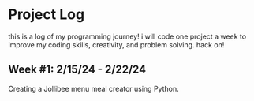 # Project Log
this is a log of my programming journey! i will code one project a week to improve my coding skills, creativity, and problem solving. hack on! 

## Week #1: 2/15/24 - 2/22/24
Creating a Jollibee menu meal creator using Python. 
